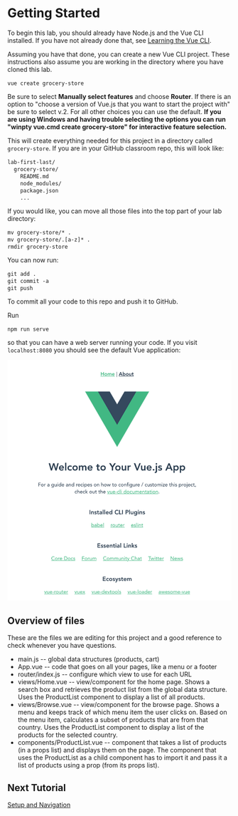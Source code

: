 # Getting Started

To begin this lab, you should already have Node.js and the Vue CLI installed. If
you have not already done that, see [Learning the Vue
CLI](https://github.com/BYU-CS-260/learning-vue-cli).

Assuming you have that done, you can create a new Vue CLI project. These instructions also assume you are working in the directory where you have cloned this lab.

```
vue create grocery-store
```

Be sure to select **Manually select features** and choose **Router**. If there is an option to "choose a version of Vue.js that you want to start the project with" be sure to select v.2. For all other choices you can use the default. **If you are using Windows and having trouble selecting the options you can run "winpty vue.cmd create grocery-store" for interactive feature selection.**

This will create everything needed for this project in a directory called `grocery-store`.
If you are in your GitHub classroom repo, this will look like:

```
lab-first-last/
  grocery-store/
    README.md
    node_modules/
    package.json
    ...
```

If you would like, you can move all those files into the top part of your lab directory:

```
mv grocery-store/* .
mv grocery-store/.[a-z]* .
rmdir grocery-store
```

You can now run:

```
git add .
git commit -a
git push
```

To commit all your code to this repo and push it to GitHub.

Run

```
npm run serve
```

so that you can have a web server running your code. If you visit `localhost:8080`
you should see the default Vue application:

![default Vue Application](/screenshots/vue-default-app-home.png)

## Overview of files

These are the files we are editing for this project and a good reference to check whenever you have questions.

- main.js -- global data structures (products, cart)
- App.vue -- code that goes on all your pages, like a menu or a footer
- router/index.js -- configure which view to use for each URL
- views/Home.vue -- view/component for the home page. Shows a search box and retrieves the product list from the global data structure. Uses the ProductList component to display a list of all products.
- views/Browse.vue -- view/component for the browse page. Shows a menu and keeps track of which menu item the user clicks on. Based on the menu item, calculates a subset of products that are from that country. Uses the ProductList component to display a list of the products for the selected country.
- components/ProductList.vue -- component that takes a list of products (in a props list) and displays them on the page. The component that uses the ProductList as a child component has to import it and pass it a list of products using a prop (from its props list).

## Next Tutorial

[Setup and Navigation](/tutorials/2-Setup-and-Navigation.md)
